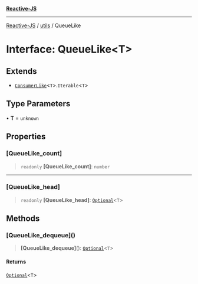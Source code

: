 [**Reactive-JS**](../../README.md)

***

[Reactive-JS](../../README.md) / [utils](../README.md) / QueueLike

# Interface: QueueLike\<T\>

## Extends

- [`ConsumerLike`](ConsumerLike.md)\<`T`\>.`Iterable`\<`T`\>

## Type Parameters

• **T** = `unknown`

## Properties

### \[QueueLike\_count\]

> `readonly` **\[QueueLike\_count\]**: `number`

***

### \[QueueLike\_head\]

> `readonly` **\[QueueLike\_head\]**: [`Optional`](../../functions/type-aliases/Optional.md)\<`T`\>

## Methods

### \[QueueLike\_dequeue\]()

> **\[QueueLike\_dequeue\]**(): [`Optional`](../../functions/type-aliases/Optional.md)\<`T`\>

#### Returns

[`Optional`](../../functions/type-aliases/Optional.md)\<`T`\>
